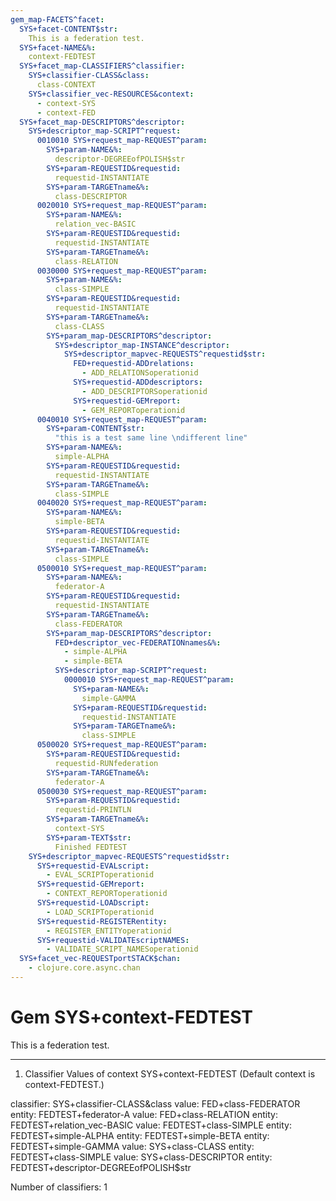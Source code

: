 ```yaml
---
gem_map-FACETS^facet:
  SYS+facet-CONTENT$str:
    This is a federation test.
  SYS+facet-NAME&%:
    context-FEDTEST
  SYS+facet_map-CLASSIFIERS^classifier:
    SYS+classifier-CLASS&class:
      class-CONTEXT
    SYS+classifier_vec-RESOURCES&context:
      - context-SYS
      - context-FED
  SYS+facet_map-DESCRIPTORS^descriptor:
    SYS+descriptor_map-SCRIPT^request:
      0010010 SYS+request_map-REQUEST^param:
        SYS+param-NAME&%:
          descriptor-DEGREEofPOLISH$str
        SYS+param-REQUESTID&requestid:
          requestid-INSTANTIATE
        SYS+param-TARGETname&%:
          class-DESCRIPTOR
      0020010 SYS+request_map-REQUEST^param:
        SYS+param-NAME&%:
          relation_vec-BASIC
        SYS+param-REQUESTID&requestid:
          requestid-INSTANTIATE
        SYS+param-TARGETname&%:
          class-RELATION
      0030000 SYS+request_map-REQUEST^param:
        SYS+param-NAME&%:
          class-SIMPLE
        SYS+param-REQUESTID&requestid:
          requestid-INSTANTIATE
        SYS+param-TARGETname&%:
          class-CLASS
        SYS+param_map-DESCRIPTORS^descriptor:
          SYS+descriptor_map-INSTANCE^descriptor:
            SYS+descriptor_mapvec-REQUESTS^requestid$str:
              FED+requestid-ADDrelations:
                - ADD_RELATIONSoperationid
              SYS+requestid-ADDdescriptors:
                - ADD_DESCRIPTORSoperationid
              SYS+requestid-GEMreport:
                - GEM_REPORToperationid
      0040010 SYS+request_map-REQUEST^param:
        SYS+param-CONTENT$str:
          "this is a test same line \ndifferent line"
        SYS+param-NAME&%:
          simple-ALPHA
        SYS+param-REQUESTID&requestid:
          requestid-INSTANTIATE
        SYS+param-TARGETname&%:
          class-SIMPLE
      0040020 SYS+request_map-REQUEST^param:
        SYS+param-NAME&%:
          simple-BETA
        SYS+param-REQUESTID&requestid:
          requestid-INSTANTIATE
        SYS+param-TARGETname&%:
          class-SIMPLE
      0500010 SYS+request_map-REQUEST^param:
        SYS+param-NAME&%:
          federator-A
        SYS+param-REQUESTID&requestid:
          requestid-INSTANTIATE
        SYS+param-TARGETname&%:
          class-FEDERATOR
        SYS+param_map-DESCRIPTORS^descriptor:
          FED+descriptor_vec-FEDERATIONnames&%:
            - simple-ALPHA
            - simple-BETA
          SYS+descriptor_map-SCRIPT^request:
            0000010 SYS+request_map-REQUEST^param:
              SYS+param-NAME&%:
                simple-GAMMA
              SYS+param-REQUESTID&requestid:
                requestid-INSTANTIATE
              SYS+param-TARGETname&%:
                class-SIMPLE
      0500020 SYS+request_map-REQUEST^param:
        SYS+param-REQUESTID&requestid:
          requestid-RUNfederation
        SYS+param-TARGETname&%:
          federator-A
      0500030 SYS+request_map-REQUEST^param:
        SYS+param-REQUESTID&requestid:
          requestid-PRINTLN
        SYS+param-TARGETname&%:
          context-SYS
        SYS+param-TEXT$str:
          Finished FEDTEST
    SYS+descriptor_mapvec-REQUESTS^requestid$str:
      SYS+requestid-EVALscript:
        - EVAL_SCRIPToperationid
      SYS+requestid-GEMreport:
        - CONTEXT_REPORToperationid
      SYS+requestid-LOADscript:
        - LOAD_SCRIPToperationid
      SYS+requestid-REGISTERentity:
        - REGISTER_ENTITYoperationid
      SYS+requestid-VALIDATEscriptNAMES:
        - VALIDATE_SCRIPT_NAMESoperationid
  SYS+facet_vec-REQUESTportSTACK$chan:
    - clojure.core.async.chan
---
```

# Gem SYS+context-FEDTEST

This is a federation test.

---
1. Classifier Values of context SYS+context-FEDTEST
(Default context is context-FEDTEST.)

classifier:  SYS+classifier-CLASS&class
  value:       FED+class-FEDERATOR
    entity:      FEDTEST+federator-A
  value:       FED+class-RELATION
    entity:      FEDTEST+relation_vec-BASIC
  value:       FEDTEST+class-SIMPLE
    entity:      FEDTEST+simple-ALPHA
    entity:      FEDTEST+simple-BETA
    entity:      FEDTEST+simple-GAMMA
  value:       SYS+class-CLASS
    entity:      FEDTEST+class-SIMPLE
  value:       SYS+class-DESCRIPTOR
    entity:      FEDTEST+descriptor-DEGREEofPOLISH$str

Number of classifiers: 1

